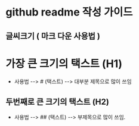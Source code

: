 # github readme 작성 가이드

## 글씨크기 ( 마크 다운 사용법 )

# 가장 큰 크기의 택스트 (H1)
- 사용법 
--> # (택스트) --> 대부분 제목으로 많이 쓰임
## 두번째로 큰 크기의 택스트 (H2)
- 사용법
--> ## (택스트) --> 부제목으로 많이 쓰임.
